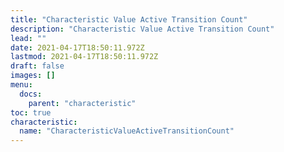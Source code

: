 ```yaml
---
title: "Characteristic Value Active Transition Count"
description: "Characteristic Value Active Transition Count"
lead: ""
date: 2021-04-17T18:50:11.972Z
lastmod: 2021-04-17T18:50:11.972Z
draft: false
images: []
menu:
  docs:
    parent: "characteristic"
toc: true
characteristic:
  name: "CharacteristicValueActiveTransitionCount"
---
```

